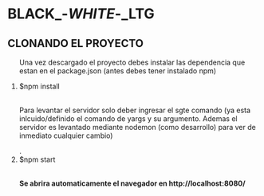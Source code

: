 # BLACK_-_WHITE_-_LTG



  <h2>CLONANDO EL PROYECTO</h2>
  <ol>
    <p> Una vez descargado el proyecto debes instalar las dependencia que estan en el package.json
      (antes debes tener instalado npm)</p>
    <li> $npm install</li><br>
    <p> Para levantar el servidor solo deber ingresar el sgte comando (ya esta inlcuido/definido el comando de yargs y
      su argumento. Ademas el servidor es levantado mediante nodemon (como desarrollo) para ver de inmediato cualquier cambio)</p>. 
    <li> $npm start</li><br>
  <p><b> Se abrira automaticamente el navegador en http://localhost:8080/</p></b>
  </ol>




